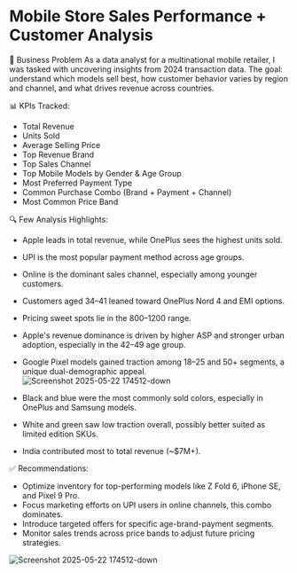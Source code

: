 # Mobile Store Sales Performance + Customer Analysis

📌 Business Problem
As a data analyst for a multinational mobile retailer, I was tasked with uncovering insights from 2024 transaction data. The goal: understand which models sell best, how customer behavior varies by region and channel, and what drives revenue across countries.

📊 KPIs Tracked:
- Total Revenue
- Units Sold
- Average Selling Price
- Top Revenue Brand
- Top Sales Channel
- Top Mobile Models by Gender & Age Group
- Most Preferred Payment Type
- Common Purchase Combo (Brand + Payment + Channel)
- Most Common Price Band

🔍 Few Analysis Highlights:
- Apple leads in total revenue, while OnePlus sees the highest units sold.
- UPI is the most popular payment method across age groups.
- Online is the dominant sales channel, especially among younger customers.
- Customers aged 34–41 leaned toward OnePlus Nord 4 and EMI options.
- Pricing sweet spots lie in the $800–$1200 range.
- Apple's revenue dominance is driven by higher ASP and stronger urban adoption, especially in the 42–49 age group.
- Google Pixel models gained traction among 18–25 and 50+ segments, a unique dual-demographic appeal.![Screenshot 2025-05-22 174512-down](https://github.com/user-attachments/assets/b5953b1c-e4f1-419c-b0bd-060c1e42940c)

- Black and blue were the most commonly sold colors, especially in OnePlus and Samsung models.
- White and green saw low traction overall, possibly better suited as limited edition SKUs.
- India contributed most to total revenue (~$7M+).

✅ Recommendations:
- Optimize inventory for top-performing models like Z Fold 6, iPhone SE, and Pixel 9 Pro.
- Focus marketing efforts on UPI users in online channels, this combo dominates.
- Introduce targeted offers for specific age-brand-payment segments.
- Monitor sales trends across price bands to adjust future pricing strategies.

![Screenshot 2025-05-22 174512-down](https://github.com/user-attachments/assets/55ea2b5d-6956-4a5a-ad5f-18b32d0b53b3)
